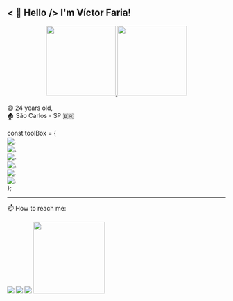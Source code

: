 ## < 👋 Hello /> I'm Víctor Faria!

 <div align = "center">
  <a href="https://github.com/vitilevi">
  <img height="160em" src="https://github-readme-stats.vercel.app/api?username=vitilevi&show_icons=true&theme=tokyonight&include_all_commits=true&count_private=true"/>
  <img height="160em" src="https://github-readme-stats.vercel.app/api/top-langs/?username=vitilevi&layout=compact&langs_count=16&theme=tokyonight"/> </a>
 </div>
	 
<div><br>
	<span> 😄 24 years old,</span><br>
	<span> 🏠 São Carlos - SP 🇧🇷</span><br><br>
	<span>const toolBox = {</span><br>
  <a href="https://github.com/vitilevi">
	<img align="center" src="https://img.shields.io/badge/HTML5-E34F26?style=for-the-badge&logo=html5&logoColor=white">,<br>
	<img align="center" src="https://img.shields.io/badge/CSS-239120?&style=for-the-badge&logo=css3&logoColor=white">,<br>
	<img align="center" src="https://img.shields.io/badge/JavaScript-323330?style=for-the-badge&logo=javascript&logoColor=F7DF1E">,<br>
	<img align="center" src="https://img.shields.io/badge/React-20232A?style=for-the-badge&logo=react&logoColor=61DAFB">,<br>
	<img align="center" src="https://img.shields.io/badge/Jest-C21325?style=for-the-badge&logo=jest&logoColor=white">,<br>
	<img align="center" src="https://img.shields.io/badge/Git-F05032?style=for-the-badge&logo=git&logoColor=white"/>,<br></a>
  };
</div>
</center>

  ---
<div> 
  <span>📫 How to reach me: </span><br><br>
  <a href="mailto: vitilevi@hotmail.com"><img src="https://img.shields.io/badge/-EMAIL-%23333?style=for-the-badge&logo=gmail&logoColor=white" target="_blank"></a>
  <a href="https://www.linkedin.com/in/vitilevi" target="_blank"><img src="https://img.shields.io/badge/-LinkedIn-%230077B5?style=for-the-badge&logo=linkedin&logoColor=white" target="_blank"></a>  
  <a href="https://instagram.com/vitilevi" target="_blank"><img src="https://img.shields.io/badge/-Instagram-%23E4405F?style=for-the-badge&logo=instagram&logoColor=white" target="_blank"></a>
<a href="https://www.codewars.com/users/vitilevi"><img width="165" src="https://www.codewars.com/users/vitilevi/badges/micro" target="_blank"></a>
</div>
